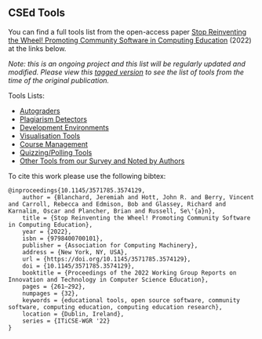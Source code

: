 ## CSEd Tools

You can find a full tools list from the open-access paper [Stop Reinventing the Wheel! Promoting Community Software in Computing Education](https://dl.acm.org/doi/10.1145/3571785.3574129) (2022) at the links below. 

*Note: this is an ongoing project and this list will be regularly updated and modified. Please view this [tagged version](https://github.com/csed-tools/csed-tools.github.io/tree/v0.0.1-alpha) to see the list of tools from the time of the original publication.*

Tools Lists:
+ [Autograders](autograders.md)
+ [Plagiarism Detectors](plagiarism_detectors.md)
+ [Development Environments](development_environments.md)
+ [Visualisation Tools](visualisation.md)
+ [Course Management](course_management.md)
+ [Quizzing/Polling Tools](quiz_poll.md)
+ [Other Tools from our Survey and Noted by Authors](other_tools.md)

To cite this work please use the following bibtex:
```
@inproceedings{10.1145/3571785.3574129,
	author = {Blanchard, Jeremiah and Hott, John R. and Berry, Vincent and Carroll, Rebecca and Edmison, Bob and Glassey, Richard and Karnalim, Oscar and Plancher, Brian and Russell, Se\'{a}n},
	title = {Stop Reinventing the Wheel! Promoting Community Software in Computing Education},
	year = {2022},
	isbn = {9798400700101},
	publisher = {Association for Computing Machinery},
	address = {New York, NY, USA},
	url = {https://doi.org/10.1145/3571785.3574129},
	doi = {10.1145/3571785.3574129},
	booktitle = {Proceedings of the 2022 Working Group Reports on Innovation and Technology in Computer Science Education},
	pages = {261–292},
	numpages = {32},
	keywords = {educational tools, open source software, community software, computing education, computing education research},
	location = {Dublin, Ireland},
	series = {ITiCSE-WGR '22}
}
```
